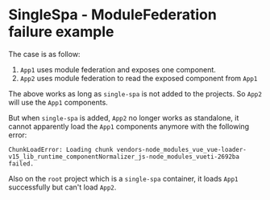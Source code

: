 # SingleSpa - ModuleFederation failure example

The case is as follow:

1. `App1` uses module federation and exposes one component.
2. `App2` uses module federation to read the exposed component from `App1`

The above works as long as `single-spa` is not added to the projects. So `App2` will use the `App1` components.

But when `single-spa` is added, `App2` no longer works as standalone, it cannot apparently load the `App1` components anymore with the following error:
```
ChunkLoadError: Loading chunk vendors-node_modules_vue_vue-loader-v15_lib_runtime_componentNormalizer_js-node_modules_vueti-2692ba failed.
```

Also on the `root` project which is a `single-spa` container, it loads `App1` successfully but can't load `App2`.

